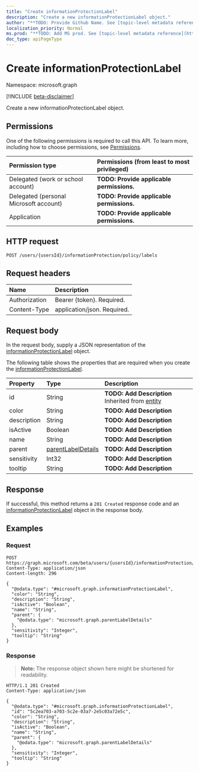```yaml
---
title: "Create informationProtectionLabel"
description: "Create a new informationProtectionLabel object."
author: "**TODO: Provide Github Name. See [topic-level metadata reference](https://msgo.azurewebsites.net/add/document/guidelines/metadata.html#topic-level-metadata)**"
localization_priority: Normal
ms.prod: "**TODO: Add MS prod. See [topic-level metadata reference](https://msgo.azurewebsites.net/add/document/guidelines/metadata.html#topic-level-metadata)**"
doc_type: apiPageType
---
```


# Create informationProtectionLabel
Namespace: microsoft.graph

[!INCLUDE [beta-disclaimer](../../includes/beta-disclaimer.md)]

Create a new informationProtectionLabel object.

## Permissions
One of the following permissions is required to call this API. To learn more, including how to choose permissions, see [Permissions](/graph/permissions-reference).

|Permission type|Permissions (from least to most privileged)|
|:---|:---|
|Delegated (work or school account)|**TODO: Provide applicable permissions.**|
|Delegated (personal Microsoft account)|**TODO: Provide applicable permissions.**|
|Application|**TODO: Provide applicable permissions.**|

## HTTP request

<!-- {
  "blockType": "ignored"
}
-->
``` http
POST /users/{usersId}/informationProtection/policy/labels
```

## Request headers
|Name|Description|
|:---|:---|
|Authorization|Bearer {token}. Required.|
|Content-Type|application/json. Required.|

## Request body
In the request body, supply a JSON representation of the [informationProtectionLabel](../resources/informationprotectionlabel.md) object.

The following table shows the properties that are required when you create the [informationProtectionLabel](../resources/informationprotectionlabel.md).

|Property|Type|Description|
|:---|:---|:---|
|id|String|**TODO: Add Description** Inherited from [entity](../resources/entity.md)|
|color|String|**TODO: Add Description**|
|description|String|**TODO: Add Description**|
|isActive|Boolean|**TODO: Add Description**|
|name|String|**TODO: Add Description**|
|parent|[parentLabelDetails](../resources/parentlabeldetails.md)|**TODO: Add Description**|
|sensitivity|Int32|**TODO: Add Description**|
|tooltip|String|**TODO: Add Description**|



## Response

If successful, this method returns a `201 Created` response code and an [informationProtectionLabel](../resources/informationprotectionlabel.md) object in the response body.

## Examples

### Request
<!-- {
  "blockType": "request",
  "name": "create_informationprotectionlabel_from_"
}
-->
``` http
POST https://graph.microsoft.com/beta/users/{usersId}/informationProtection/policy/labels
Content-Type: application/json
Content-length: 296

{
  "@odata.type": "#microsoft.graph.informationProtectionLabel",
  "color": "String",
  "description": "String",
  "isActive": "Boolean",
  "name": "String",
  "parent": {
    "@odata.type": "microsoft.graph.parentLabelDetails"
  },
  "sensitivity": "Integer",
  "tooltip": "String"
}
```


### Response
>**Note:** The response object shown here might be shortened for readability.
<!-- {
  "blockType": "response",
  "truncated": true,
  "@odata.type": "microsoft.graph.informationProtectionLabel"
}
-->
``` http
HTTP/1.1 201 Created
Content-Type: application/json

{
  "@odata.type": "#microsoft.graph.informationProtectionLabel",
  "id": "5c2ea703-a703-5c2e-03a7-2e5c03a72e5c",
  "color": "String",
  "description": "String",
  "isActive": "Boolean",
  "name": "String",
  "parent": {
    "@odata.type": "microsoft.graph.parentLabelDetails"
  },
  "sensitivity": "Integer",
  "tooltip": "String"
}
```

